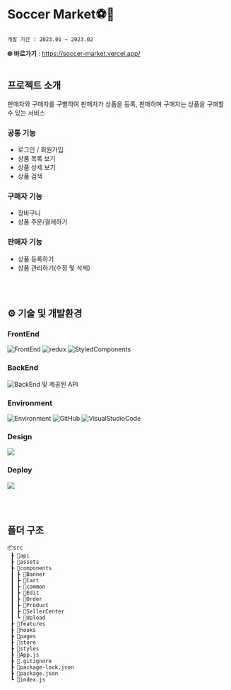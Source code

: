 # Soccer Market⚽🛒
`개발 기간 : 2023.01 ~ 2023.02` <br/>

**🌐 바로가기** : https://soccer-market.vercel.app/<br/><br/>

## 프로젝트 소개
판매자와 구매자를 구별하여 판매자가 상품을 등록, 판매하며 구매자는 상품을 구매할 수 있는 서비스

### 공통 기능
- 로그인 / 회원가입
- 상품 목록 보기
- 상품 상세 보기
- 상품 검색

### 구매자 기능
- 장바구니
- 상품 주문/결제하기

### 판매자 기능
 - 상품 등록하기
 - 상품 관리하기(수정 및 삭제)

<br/><br/>

## ⚙️ 기술 및 개발환경
### FrontEnd
![FrontEnd](https://img.shields.io/badge/React-61DAFB?style=flat-square&logo=React&logoColor=white) ![redux](https://img.shields.io/badge/redux-764ABC?style=flat-square&logo=styled-components&logoColor=white) ![StyledComponents](https://img.shields.io/badge/StyledComponents-DB7093?style=flat-square&logo=styled-components&logoColor=white)

### BackEnd
![BackEnd](https://img.shields.io/badge/kakaoAPI-FFCD00?style=flat-square&logo=styled-components&logoColor=white) 및 제공된 API

### Environment
![Environment](https://img.shields.io/badge/Git-F05032?style=flat-square&logo=styled-components&logoColor=white) ![GitHub](https://img.shields.io/badge/GitHub-181717?style=flat-square&logo=styled-components&logoColor=white) ![VisualStudioCode](https://img.shields.io/badge/VisualStudioCode-007ACC?style=flat-square&logo=styled-components&logoColor=white)


### Design
<img src="https://img.shields.io/badge/Figma-F24E1E?style=flat-square&logo=Figma&logoColor=white"/>

### Deploy
<img src="https://img.shields.io/badge/Vercel-000000?style=flat-square&logo=Figma&logoColor=white"/>

<br/><br/>

## 폴더 구조
```
📦src
 ┣ 📂api
 ┣ 📂assets
 ┣ 📂components
 ┃ ┣ 📂Banner
 ┃ ┣ 📂Cart
 ┃ ┣ 📂common
 ┃ ┣ 📂Edit
 ┃ ┣ 📂Order
 ┃ ┣ 📂Product
 ┃ ┣ 📂SellerCenter
 ┃ ┗ 📂Upload
 ┣ 📂features
 ┣ 📂hooks
 ┣ 📂pages
 ┣ 📂store
 ┣ 📂styles
 ┣ 📜App.js
 ┣ 📜.gitignore
 ┣ 📜package-lock.json
 ┣ 📜package.json
 ┗ 📜index.js
```
